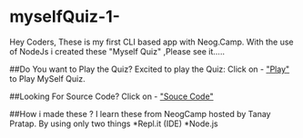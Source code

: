 # myselfQuiz-1-
Hey Coders, These is my first CLI based app with  Neog.Camp. With the use of NodeJs i created these "Myself Quiz" ,Please  see it.....

##Do You want to Play the Quiz?
Excited to play the Quiz: Click on - ["Play"](https://repl.it/@anmol190/myselfQuiz1?embed=1&output=1#index.js)  to Play MySelf Quiz.

##Looking For Source Code?
Click on - ["Souce Code"](https://repl.it/@anmol190/myselfQuiz1#index.js)

##How i made these ?
I learn these from NeogCamp hosted by Tanay Pratap.
By using only two things
*Repl.it (IDE)
*Node.js

